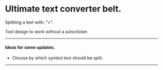 # Ultimate text converter belt.

Splitting a text with: ">".

Tool design to work without a autoclicker.

---

#### Ideas for some updates.

- Choose by which symbol text should be split.

---
